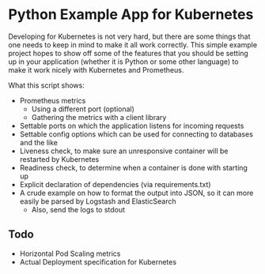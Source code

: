 # Python Example App for Kubernetes

Developing for Kubernetes is not very hard, but there are some things that one
needs to keep in mind to make it all work correctly. This simple example project
hopes to show off some of the features that you should be setting up in your
application (whether it is Python or some other language) to make it work nicely
with Kubernetes and Prometheus.

What this script shows:

* Prometheus metrics
  * Using a different port (optional)
  * Gathering the metrics with a client library
* Settable ports on which the application listens for incoming requests
* Settable config options which can be used for connecting to databases and the
  like
* Liveness check, to make sure an unresponsive container will be restarted by
  Kubernetes
* Readiness check, to determine when a container is done with starting up
* Explicit declaration of dependencies (via requirements.txt)
* A crude example on how to format the output into JSON, so it can more easily
  be parsed by Logstash and ElasticSearch
  * Also, send the logs to stdout

## Todo

* Horizontal Pod Scaling metrics
* Actual Deployment specification for Kubernetes

